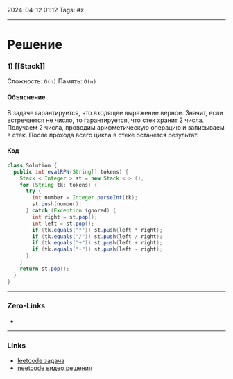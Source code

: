 2024-04-12 01:12
Tags: #z

___
# Решение
### 1) [[Stack]]
Сложность: `O(n)`
Память: `O(n)`
#### Объяснение
В задаче гарантируется, что входящее выражение верное. Значит, если встречается не число, то гарантируется, что стек хранит 2 числа. Получаем 2 числа, проводим арифметическую операцию и записываем в стек. После прохода всего цикла в стеке останется результат.
#### Код
```java
class Solution {
  public int evalRPN(String[] tokens) {
    Stack < Integer > st = new Stack < > ();
    for (String tk: tokens) {
      try {
        int number = Integer.parseInt(tk);
        st.push(number);
      } catch (Exception ignored) {
        int right = st.pop();
        int left = st.pop();
        if (tk.equals("*")) st.push(left * right);
        if (tk.equals("/")) st.push(left / right);
        if (tk.equals("+")) st.push(left + right);
        if (tk.equals("-")) st.push(left - right);
      }
    }
    return st.pop();
  }
}
```

___
### Zero-Links
- 

___
### Links
- [leetcode задача](https://leetcode.com/problems/evaluate-reverse-polish-notation/)
- [neetcode видео решения](https://youtu.be/iu0082c4HDE)